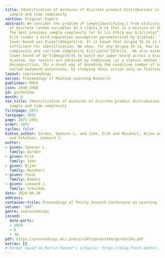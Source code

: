 ```yaml
---
title: Identification of mixtures of discrete product distributions in near-optimal
  sample and time complexity
section: Original Papers
abstract: We consider the problem of \emph{identifying,} from statistics, a distribution
  of discrete random variables $X_1 \ldots,X_n$ that is a mixture of $k$ product distributions.
  The best previous sample complexity for $n \in O(k)$ was $(1/\zeta)^{O(k^2 \log
  k)}$ (under a mild separation assumption parameterized by $\zeta$). The best known
  lower bound was $\exp(\Omega(k))$. It is known that $n\geq 2k-1$ is necessary and
  sufficient for identification. We show, for any $n\geq 2k-1$, how to achieve sample
  complexity and run-time complexity $(1/\zeta)^{O(k)}$.  We also extend the known
  lower bound of $e^{\Omega(k)}$ to match our upper bound across a broad range of
  $\zeta$. Our results are obtained by combining (a) a classic method for robust tensor
  decomposition, (b) a novel way of bounding the condition number of key matrices
  called Hadamard extensions, by studying their action only on flattened rank-1 tensors.
layout: inproceedings
series: Proceedings of Machine Learning Research
publisher: PMLR
issn: 2640-3498
id: gordon24a
month: 0
tex_title: Identification of mixtures of discrete product distributions in near-optimal
  sample and time complexity
firstpage: 2071
lastpage: 2091
page: 2071-2091
order: 2071
cycles: false
bibtex_author: Gordon, Spencer L. and Jahn, Erik and Mazaheri, Bijan and Rabani, Yuval
  and Schulman, Leonard J.
author:
- given: Spencer L.
  family: Gordon
- given: Erik
  family: Jahn
- given: Bijan
  family: Mazaheri
- given: Yuval
  family: Rabani
- given: Leonard J.
  family: Schulman
date: 2024-06-30
address:
container-title: Proceedings of Thirty Seventh Conference on Learning Theory
volume: '247'
genre: inproceedings
issued:
  date-parts:
  - 2024
  - 6
  - 30
pdf: https://proceedings.mlr.press/v247/gordon24a/gordon24a.pdf
extras: []
# Format based on Martin Fenner's citeproc: https://blog.front-matter.io/posts/citeproc-yaml-for-bibliographies/
---
```

